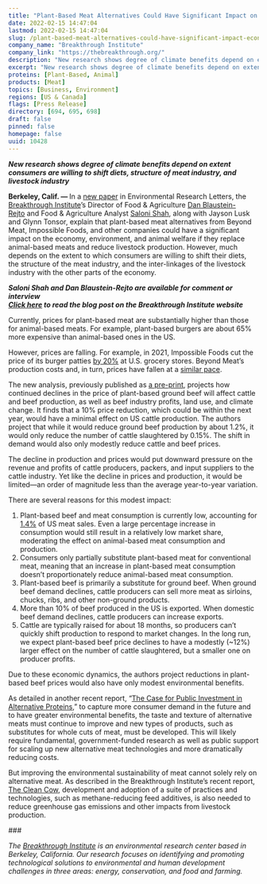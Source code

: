 ```yaml
---
title: "Plant-Based Meat Alternatives Could Have Significant Impact on the Economy, Environment, and Animal Welfare"
date: 2022-02-15 14:47:04
lastmod: 2022-02-15 14:47:04
slug: /plant-based-meat-alternatives-could-have-significant-impact-economy-environment-and-animal
company_name: "Breakthrough Institute"
company_link: "https://thebreakthrough.org/"
description: "New research shows degree of climate benefits depend on extent consumers are willing to shift diets, structure of meat industry, and livestock industry"
excerpt: "New research shows degree of climate benefits depend on extent consumers are willing to shift diets, structure of meat industry, and livestock industry"
proteins: [Plant-Based, Animal]
products: [Meat]
topics: [Business, Environment]
regions: [US & Canada]
flags: [Press Release]
directory: [694, 695, 698]
draft: false
pinned: false
homepage: false
uuid: 10428
---
```

<p><em><strong>New research shows degree of climate benefits depend on extent consumers are willing to shift diets, structure of meat industry, and livestock industry</strong></em></p>
<p><strong>Berkeley, Calif. — </strong>In a <a href="http://link.mediaoutreach.meltwater.com/ls/click?upn=bSe1594W74wplpYONaT-2B6J-2Biq7JSNCsNMEYip1aDhhj42wMuE34Yri04WpbTcH0j-2BdBVxYK3VQbPDzneknI2yvEMiTZw79FL2wO8zK4wsP4-3DTznc_9K0UiPsDyCOyTfmOIa4lZwEbPjQWPdGnMn-2BDC77rhq8gr2IBHayEOctxVY2zwmfqbB-2FTCMHi-2FB5O7jxNx2mOMjlWjYe39WF7usj9jBbEznB2BH38sk09GCOaW-2F9Kcylw0tpzg4uFAdvblkGeAi-2F2j9tttdATOfnaOMlcFCwf1Q7KiH2m4WzsJYamDtbLH79ufsARw0meSYWPVf1wwTQxiDvKKCbXY4ws0wNM2QX00dS16B6LwZksFs-2BJYRfkMdp030rC2Y-2F3SJfJZWrjlBSzLCWg3jY8MtgWP-2Bjrn6-2BxzcJm9sVsopF-2B7z8fd-2B-2BZoBUM-2B-2FUlvg7clHoLq8KMPOcKRUv9oSLz0-2BSZL7QVuEN94ivMbFVlGlzQBeVCCklj83CmuuHNYPzoSqrw0DJXLUePpw-3D-3D">new paper</a> in Environmental Research Letters, the <a href="http://link.mediaoutreach.meltwater.com/ls/click?upn=43DbkgH2Oo4CxVP48pnt13QI4f-2FlpZEr-2BGAVVK1RT8Z6hcNQof-2F1GjsNpMtQhz1k3ZCZ_9K0UiPsDyCOyTfmOIa4lZwEbPjQWPdGnMn-2BDC77rhq8gr2IBHayEOctxVY2zwmfqbB-2FTCMHi-2FB5O7jxNx2mOMjlWjYe39WF7usj9jBbEznB2BH38sk09GCOaW-2F9Kcylw0tpzg4uFAdvblkGeAi-2F2j9tttdATOfnaOMlcFCwf1Q7KiH2m4WzsJYamDtbLH79ufsARw0meSYWPVf1wwTQxiDvKKCbXY4ws0wNM2QX00dSgvbKPOihWmxlmZ-2BHn5ZSkSN-2BfM21AlSu3kZ135NsZFMxxA2Z6LkN-2BISNZmVrMRm4MVIFH6fASrK5-2FX0hs0lG-2BSyK1hltdpDZkyZlO5PR-2FJK-2FAyr97Rw9PkGn7d7okVL5JVw-2BNlXe9OtP7TuFU9FWUN6urDXrmGj5cb77gylSobA-3D-3D">Breakthrough Institute</a>’s Director of Food & Agriculture <a href="http://link.mediaoutreach.meltwater.com/ls/click?upn=bSe1594W74wplpYONaT-2B6FbZujzKnehUr0brmLcf5S1-2BwV7Jlbym94Be0ICCAzAa41mrnexjLjha10U67f03Hg-3D-3D6fX2_9K0UiPsDyCOyTfmOIa4lZwEbPjQWPdGnMn-2BDC77rhq8gr2IBHayEOctxVY2zwmfqbB-2FTCMHi-2FB5O7jxNx2mOMjlWjYe39WF7usj9jBbEznB2BH38sk09GCOaW-2F9Kcylw0tpzg4uFAdvblkGeAi-2F2j9tttdATOfnaOMlcFCwf1Q7KiH2m4WzsJYamDtbLH79ufsARw0meSYWPVf1wwTQxiDvKKCbXY4ws0wNM2QX00dTSPtqxmsG7NSqcucDej3pZiGSQQ9Sh113-2BFmOlL6KtZM3HMGwkPHtwsg06ePTUcgL6-2FTAx82hfYi41NU0C6MdTxXrAFjMoVUO0i78OvGMfVXjzRcp7-2FtMcRFwVnxl5hR6s7zFlUQK5S7oJum0WJMf0fuJE3g3Y7E4pVEZOrHrP2Q-3D-3D">Dan Blaustein-Rejto</a> and Food & Agriculture Analyst <a href="http://link.mediaoutreach.meltwater.com/ls/click?upn=bSe1594W74wplpYONaT-2B6FbZujzKnehUr0brmLcf5S1flSij-2BKntryKWncgP8KXR8HbWQWcOvYkbxCKPlpRSUA-3D-3Dqtcz_9K0UiPsDyCOyTfmOIa4lZwEbPjQWPdGnMn-2BDC77rhq8gr2IBHayEOctxVY2zwmfqbB-2FTCMHi-2FB5O7jxNx2mOMjlWjYe39WF7usj9jBbEznB2BH38sk09GCOaW-2F9Kcylw0tpzg4uFAdvblkGeAi-2F2j9tttdATOfnaOMlcFCwf1Q7KiH2m4WzsJYamDtbLH79ufsARw0meSYWPVf1wwTQxiDvKKCbXY4ws0wNM2QX00dRerIR-2FoLHGkHfpzWtEFWb0o0fOCIwG087YJNeOCRSKN4xc0EMVkFEDaYF4Ef-2B8bXzR9kMcadbbdGuMf1KwhXessNdVfgeg85FvT3xu-2Bbtzpk-2Fz94FMd1ZruuQT3Tlj53rEncsq0eHB7nJOgme-2BKNsjuqx-2FMFqPFJ40OhIUqkZh9g-3D-3D">Saloni Shah</a>, along with Jayson Lusk and Glynn Tonsor, explain that plant-based meat alternatives from Beyond Meat, Impossible Foods, and other companies could have a significant impact on the economy, environment, and animal welfare if they replace animal-based meats and reduce livestock production. However, much depends on the extent to which consumers are willing to shift their diets, the structure of the meat industry, and the inter-linkages of the livestock industry with the other parts of the economy.</p>
<p><strong><em>Saloni Shah and Dan Blaustein-Rejto are available for comment or interview</em></strong><br />
<strong><em><a href="http://link.mediaoutreach.meltwater.com/ls/click?upn=bSe1594W74wplpYONaT-2B6FbZujzKnehUr0brmLcf5S0lj5XdUb8OWGfLA6vxqGMNoUcgYxK9SRul2NUItWW9debiBsPbtVUoU0Tu6r-2FgA6dcnMeyuYrBWf7XPTwSoEAqWtNAu8z1QV7VGllm-2B14JYA-3D-3Dd482_9K0UiPsDyCOyTfmOIa4lZwEbPjQWPdGnMn-2BDC77rhq8gr2IBHayEOctxVY2zwmfqbB-2FTCMHi-2FB5O7jxNx2mOMjlWjYe39WF7usj9jBbEznB2BH38sk09GCOaW-2F9Kcylw0tpzg4uFAdvblkGeAi-2F2j9tttdATOfnaOMlcFCwf1Q7KiH2m4WzsJYamDtbLH79ufsARw0meSYWPVf1wwTQxiDvKKCbXY4ws0wNM2QX00dQ52F0HttZKZI9aCAGLPrGic43heBZfiZM-2FVlS8ZAhDQli2C-2FxMulELnOavE-2BTPQlSMqjETCpi4zJ4CyW-2BDHNSw9xUMHTm7rI4N5REY7sgpYL9mJACJdxsKR-2BxRUgoI0Ae1CCVI80ZqbRv21prG1ZgEwCW0LI0X4c-2BOE4dUx4Ixkw-3D-3D">Click here</a> to read the blog post on the Breakthrough Institute website</em></strong></p>
<p>Currently, prices for plant-based meat are substantially higher than those for animal-based meats. For example, plant-based burgers are about 65% more expensive than animal-based ones in the US.</p>
<p>However, prices are falling. For example, in 2021, Impossible Foods cut the price of its burger patties <a href="http://link.mediaoutreach.meltwater.com/ls/click?upn=bSe1594W74wplpYONaT-2B6FNmJyTemxvuLHMn3tgz1ESRaEgTMf-2BNed1TT87P6PS2mVEJb1q1TCm7VTIMtprMWw-3D-3DXaFE_9K0UiPsDyCOyTfmOIa4lZwEbPjQWPdGnMn-2BDC77rhq8gr2IBHayEOctxVY2zwmfqbB-2FTCMHi-2FB5O7jxNx2mOMjlWjYe39WF7usj9jBbEznB2BH38sk09GCOaW-2F9Kcylw0tpzg4uFAdvblkGeAi-2F2j9tttdATOfnaOMlcFCwf1Q7KiH2m4WzsJYamDtbLH79ufsARw0meSYWPVf1wwTQxiDvKKCbXY4ws0wNM2QX00dRz4xpB6E9t3k-2FnCljCpvA7l8exg4qBN8N3Nlf33Lh2tzWPx1jLtNOz-2BsEuHKfB8iFBQPAvmAkz90m-2Bs969x-2BxtbxjtsENT4LVLmjBvnu-2BvNRe2wrXvR8MVL3GEKoHy-2BHWvVZqqdAI9s10X3O4QpOrtIy1yl8lyiRbijvc18y0ALw-3D-3D">by 20%</a> at U.S. grocery stores. Beyond Meat’s production costs and, in turn, prices have fallen at a <a href="http://link.mediaoutreach.meltwater.com/ls/click?upn=bSe1594W74wplpYONaT-2B6K27WoR2cLaIWeBbv-2FjH2zczbLssM6Z5F9HYF9CBkaWZBd4VLjdKBPgTvwz6wE1w5T7FjclaV0XQLffZayz5lMQlnxXghq0gyR-2FOdWRcA60TlYgoj77od0enSX-2BGYiqjKA-3D-3Dm3AN_9K0UiPsDyCOyTfmOIa4lZwEbPjQWPdGnMn-2BDC77rhq8gr2IBHayEOctxVY2zwmfqbB-2FTCMHi-2FB5O7jxNx2mOMjlWjYe39WF7usj9jBbEznB2BH38sk09GCOaW-2F9Kcylw0tpzg4uFAdvblkGeAi-2F2j9tttdATOfnaOMlcFCwf1Q7KiH2m4WzsJYamDtbLH79ufsARw0meSYWPVf1wwTQxiDvKKCbXY4ws0wNM2QX00dRjtW3cI2PBSf-2FqhFtB5Xda2cVkA2Bqyf386x-2BWzdnSS1Z2-2FQbD58aUSnsCCZ0CNBqrLvPUclNUb6KTxq6a0rJdAvE1pKYydlraCDapoe3kNXLre4yZO3tAvtJ28m9YV6QVDus3bEEXF1CuvIteM7k3C0W9-2FSWfIYxziBWV3lsJqA-3D-3D">similar pace</a>.</p>
<p>The new analysis, previously published as <a href="http://link.mediaoutreach.meltwater.com/ls/click?upn=bSe1594W74wplpYONaT-2B6I-2FaI41WZEFVMwnC-2F5Ex8AWMd3IYLz8JIkEQpaqbiAchH56LH2EbdW78MBy9XZTptTlAOWxANmDKjKMhX6W8gDY-3DgO_A_9K0UiPsDyCOyTfmOIa4lZwEbPjQWPdGnMn-2BDC77rhq8gr2IBHayEOctxVY2zwmfqbB-2FTCMHi-2FB5O7jxNx2mOMjlWjYe39WF7usj9jBbEznB2BH38sk09GCOaW-2F9Kcylw0tpzg4uFAdvblkGeAi-2F2j9tttdATOfnaOMlcFCwf1Q7KiH2m4WzsJYamDtbLH79ufsARw0meSYWPVf1wwTQxiDvKKCbXY4ws0wNM2QX00dR1h8CMJtFktGeh9UYuBh2-2BBjLacT8l-2BSzEUqfsBpYjyk-2BlMQDakKv4JsH0bnMdtshfye2CnsNc-2BKTzYNR6zm3evJxgV6Uci-2FBc6AyDpD1AFk53LR34Ty5CT-2BiAHqRt6Ra00kV0tLb0OZ3PpzB2XEx4so0dtDlsJeQOW7qzabh24w-3D-3D">a pre-print</a>, projects how continued declines in the price of plant-based ground beef will affect cattle and beef production, as well as beef industry profits, land use, and climate change. It finds that a 10% price reduction, which could be within the next year, would have a minimal effect on US cattle production. The authors project that while it would reduce ground beef production by about 1.2%, it would only reduce the number of cattle slaughtered by 0.15%. The shift in demand would also only modestly reduce cattle and beef prices.</p>
<p>The decline in production and prices would put downward pressure on the revenue and profits of cattle producers, packers, and input suppliers to the cattle industry. Yet like the decline in prices and production, it would be limited—an order of magnitude less than the average year-to-year variation.</p>
<p>There are several reasons for this modest impact:</p>
<ol>
<li>Plant-based beef and meat consumption is currently low, accounting for <a href="http://link.mediaoutreach.meltwater.com/ls/click?upn=bSe1594W74wplpYONaT-2B6MFolrgiprpISFwWYpBS-2Fe8awMYHAa69ZtdYRvnwlXA-2FImri_9K0UiPsDyCOyTfmOIa4lZwEbPjQWPdGnMn-2BDC77rhq8gr2IBHayEOctxVY2zwmfqbB-2FTCMHi-2FB5O7jxNx2mOMjlWjYe39WF7usj9jBbEznB2BH38sk09GCOaW-2F9Kcylw0tpzg4uFAdvblkGeAi-2F2j9tttdATOfnaOMlcFCwf1Q7KiH2m4WzsJYamDtbLH79ufsARw0meSYWPVf1wwTQxiDvKKCbXY4ws0wNM2QX00dRa9pvC3dv-2F3cnkI3wMbk7OdhElAzpQwzcQZCuxSVwq3yCSfvndNJZ0EG0smZjBiYOo-2B9eerpYXXCQNnrs57-2Bey3-2FtZv6QccnSzL4ZMVwaJQ53bh9N1jli7azfWyfqurMTfzJ4ga180cVg0NGhLiUOvrSoforrPUhkm72RR7HHFmw-3D-3D">1.4%</a> of US meat sales. Even a large percentage increase in consumption would still result in a relatively low market share, moderating the effect on animal-based meat consumption and production.</li>
<li>Consumers only partially substitute plant-based meat for conventional meat, meaning that an increase in plant-based meat consumption doesn’t proportionately reduce animal-based meat consumption.</li>
<li>Plant-based beef is primarily a substitute for ground beef. When ground beef demand declines, cattle producers can sell more meat as sirloins, chucks, ribs, and other non-ground products.</li>
<li>More than 10% of beef produced in the US is exported. When domestic beef demand declines, cattle producers can increase exports. </li>
<li>Cattle are typically raised for about 18 months, so producers can’t quickly shift production to respond to market changes. In the long run, we expect plant-based beef price declines to have a modestly (~12%) larger effect on the number of cattle slaughtered, but a smaller one on producer profits.</li>
</ol>
<p>Due to these economic dynamics, the authors project reductions in plant-based beef prices would also have only modest environmental benefits.</p>
<p>As detailed in another recent report, “<a href="http://link.mediaoutreach.meltwater.com/ls/click?upn=bSe1594W74wplpYONaT-2B6FbZujzKnehUr0brmLcf5S0lj5XdUb8OWGfLA6vxqGMNFagKqhdwc03flXp8oKo2E-2FBbKjUadcpLJEWIDS0UnDpQZ4wgdZwNURxhk9jzTDXDGCRy_9K0UiPsDyCOyTfmOIa4lZwEbPjQWPdGnMn-2BDC77rhq8gr2IBHayEOctxVY2zwmfqbB-2FTCMHi-2FB5O7jxNx2mOMjlWjYe39WF7usj9jBbEznB2BH38sk09GCOaW-2F9Kcylw0tpzg4uFAdvblkGeAi-2F2j9tttdATOfnaOMlcFCwf1Q7KiH2m4WzsJYamDtbLH79ufsARw0meSYWPVf1wwTQxiDvKKCbXY4ws0wNM2QX00dSjTNvA9XAdviBIaCAqT3pz9rbnAaO9yGEKlCWQ6cYTZdC5O1dYaJyIxy3lRuIUVMaKS08WyDNY2l-2By-2FV9-2FDcqBhhNBGcfTGy0wjAX4qCworfUl65xTTr8qUNXArH0LzBwC5khpeX0Pa79s25PaCQPa5hTB1jIEkVAkqN6wc6yjAw-3D-3D">The Case for Public Investment in Alternative Proteins</a>,” to capture more consumer demand in the future and to have greater environmental benefits, the taste and texture of alternative meats must continue to improve and new types of products, such as substitutes for whole cuts of meat, must be developed. This will likely require fundamental, government-funded research as well as public support for scaling up new alternative meat technologies and more dramatically reducing costs.</p>
<p>But improving the environmental sustainability of meat cannot solely rely on alternative meat. As described in the Breakthrough Institute’s recent report, <a href="http://link.mediaoutreach.meltwater.com/ls/click?upn=bSe1594W74wplpYONaT-2B6FbZujzKnehUr0brmLcf5S0lj5XdUb8OWGfLA6vxqGMNe-2BvWlYvT6VL-2FzgW-2BzKwXaQ-3D-3DpqCj_9K0UiPsDyCOyTfmOIa4lZwEbPjQWPdGnMn-2BDC77rhq8gr2IBHayEOctxVY2zwmfqbB-2FTCMHi-2FB5O7jxNx2mOMjlWjYe39WF7usj9jBbEznB2BH38sk09GCOaW-2F9Kcylw0tpzg4uFAdvblkGeAi-2F2j9tttdATOfnaOMlcFCwf1Q7KiH2m4WzsJYamDtbLH79ufsARw0meSYWPVf1wwTQxiDvKKCbXY4ws0wNM2QX00dQJTp5mBsIuLkx4kJj3TpkoNW6Y4nKO815o7zIjpgFqc6ZZaaOVdss5XGBF-2Fc-2FtBq8Qp6YFYDE7OjWKlPwetpcqqPFLWEhXF-2FnJ41-2F8hW7MMz1PH5-2BbPmrkmjORoO7Ag2VtJ2VtR-2Btx5GxaoUTJmCqarEebL7fu3i2bDDHZ57-2Fdfw-3D-3D">The Clean Cow</a>, development and adoption of a suite of practices and technologies, such as methane-reducing feed additives, is also needed to reduce greenhouse gas emissions and other impacts from livestock production.</p>
<p>###</p>
<p><em>The <a href="http://link.mediaoutreach.meltwater.com/ls/click?upn=bSe1594W74wplpYONaT-2B6FbZujzKnehUr0brmLcf5S0YDHOTZ-2BCkYIRHyPiW1mRxNAev_9K0UiPsDyCOyTfmOIa4lZwEbPjQWPdGnMn-2BDC77rhq8gr2IBHayEOctxVY2zwmfqbB-2FTCMHi-2FB5O7jxNx2mOMjlWjYe39WF7usj9jBbEznB2BH38sk09GCOaW-2F9Kcylw0tpzg4uFAdvblkGeAi-2F2j9tttdATOfnaOMlcFCwf1Q7KiH2m4WzsJYamDtbLH79ufsARw0meSYWPVf1wwTQxiDvKKCbXY4ws0wNM2QX00dQ2msz4-2F0SLhgqbZZORZGrAwzGY9duJozHxuT4QajeYgBfrLPHSIxaBvn-2ByIRLbp8q1GxlEcKS7dAXgTTXB8yO6DMfVL2-2BA7d2MrNmqRmx-2BomNYiTm2JQWqnB7zQH0WfnDt5oUkkkG28Vy4R34lVEbBoLos1-2BllwW0Kx1879hIRqA-3D-3D">Breakthrough Institute</a> is an environmental research center based in Berkeley, California. Our research focuses on identifying and promoting technological solutions to environmental and human development challenges in three areas: energy, conservation, and food and farming.</em></p>
